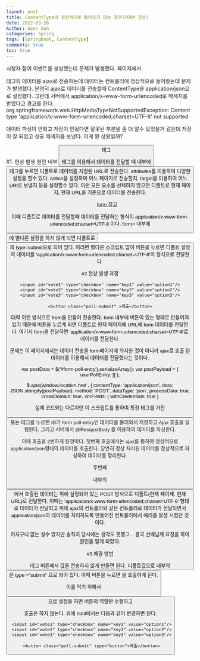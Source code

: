 ```yaml
---
layout: post
title: ContentType이 정상적으로 들어오지 않는 경우(FORM 전송)
date: 2022-03-26
Author: Geon Son
categories: Spring
tags: [Springboot, ContentType]
comments: true
toc: true    
---
```


시청자 참여 이벤트를 생성했는데 문제가 발생했다. 페이지에서 <form>태그의 데이터를 ajax로 전송하는데
데이터는 컨트롤러에 정상적으로 들어왔는데 문제가 발생했다. 분명히 ajax로 데이터를 전송할때 ContentType을 application/json으로 설정했다.
그런데 서버에서 application/x-www-form-urlencoded로 메세지를 받았다고 경고를 한다.
org.springframework.web.HttpMediaTypeNotSupportedException: Content type 'application/x-www-form-urlencoded;charset=UTF-8' not supported

데이터 파싱이 안되고 저장이 안됬다면 잘못된 부분을 좀 더 알수 있었을거 같은데 저장이 잘 되었고 성공 메세지를 보냈다. 이게 뭔 상황일까?

#1. 현상 발생 원인 <form> 내부 <button> 테그
<form> 테그를 이용해서 데이터를 전달할 때 내부에 <button>테그를 누르면 디폴트로 데이터를 지정된 URL로 전송한다.
attributes를 이용하여 다양한 설정을 할수 있다. action을 설정하여 어느 페이지로 전송할지, target을 이용하여 어느 URl로 보낼지 등을 설정할수 있다.
이런 모든 요소를 선택하지 않으면 디폴트로 현재 페이지, 현재 URL을 기준으로 데이터를 전송한다.

> [form 참고](https://velog.io/@ye050425/html-form-%EC%A0%95%EB%A6%AC)

이때 디폴트로 데이터를 전달할때 데이터를 전달하는 형식이 application/x-www-form-urlencoded;charset=UTF-8 이다.
form> 내부에 <button>에 별다른 설정을 하지 않게 되면 디폴트로 <button>의 type=submit으로 되어 있다.
이러면 별다른 스크립트 없이 버튼을 누르면 디폴트 설정의 데이터를 'application/x-www-form-urlencoded;charset=UTF-8'의 형식으로 전달한다.

#2.현상 발생 과정


<form id="form-poll-entry" method="post">

    <input id="vote1" type="checkbox" name="key1" value="option1"/>
    <input id="vote2" type="checkbox" name="key2" value="option2"/>
    <input id="vote3" type="checkbox" name="key3" value="option3"/>

    <button class="poll-submit" >제출</button>
</form>


 대략 이런 방식으로 from을 만들어 전송한다. form 내부에 버튼이 있는 형태로 만들어져 있기 때문에
 버튼을 누르게 되면 디폴트로 현재 페이지에 URL에 form 데이터를 전달한다.
 여기서 form을 전달하면 'application/x-www-form-urlencoded;charset=UTF-8'로 데이터를 전달한다.

 문제는 이 페이지에서는 데이터 전송을 form페이지에 의지한 것이 아니라 ajax로 호출 된 데이터를 이용해서 데이터를 전달했다는 것이다.


var postData = $('#form-poll-entry').serializeArray();
  var postPayload = { userPollEntry: [] };

  $.ajax(window.location.href , {
      contentType: 'application/json',
      data: JSON.stringify(postPayload),
      method: 'POST',
      dataType: 'json',
      processData: true,
      crossDomain: true,
      xhrFields: {
          withCredentials: true
      }


 실제 코드와는 다르지만 이 스크립트를 통하여 특정 테그를 가진 <button> 또는 <a> 테그를 누르면
 ID가 form-poll-entry인 데이터를 불러와서 저장하고 Ajax 호출을 실행한다.
 그리고 서버에서 &#64;ResqustBody 를 이용하여 데이터를 파싱한다.

 이때 호출을 2번하게 된것이다. 첫번째 호출에서는 ajax를 통하여 정상적으로 application/json형태의 데이터를 호출한다.
 당연히 정상 처리된 데이터를 정상적으로 파싱하여 데이터를 정리한다.

 두번째 <form> 내부의 <button>에서 호출된 데이터는 위에 설정되어 있는 POST 방식으로 디폴트(현재 페이제, 현재 URL)로 전달한다.
 이때는 'application/x-www-form-urlencoded;charset=UTF-8' 형태로 데이터가 전달되고
 위에 ajax의 컨트롤러와 같은 컨트롤러로 데이터가 전달되면서 application/json의 데이터를 처리하도록 만들어진 컨트롤러에서
 에러를 발생 시켰던 것이다.

 어처구니 없는 실수 였지만 솔직히 당시에는 생각도 못했고... 결국 선배님께 요청을 하여 원인을 알게 되었다.

 #3.해결 방법

 <form> 테그 버튼에서 값을 전송하지 않게 만들면 된다.
 디폴트값으로  <form> 내부의 <button>은 type ="submit" 으로 되어 있다.
 이때 버튼을 누르면 <form>을 호출하게 된다.

 이를 막기 위해서 <button type="button"> 으로 설정을 하면 버튼의 역할만 수행하고
 <form> 호출은 하지 않는다. 위에 html에서는 다음과 같이 변경하면 된다.


 <form id="form-poll-entry" method="post">

     <input id="vote1" type="checkbox" name="key1" value="option1"/>
     <input id="vote2" type="checkbox" name="key2" value="option2"/>
     <input id="vote3" type="checkbox" name="key3" value="option3"/>

     <button class="poll-submit" type="button">제출</button>
 </form>
